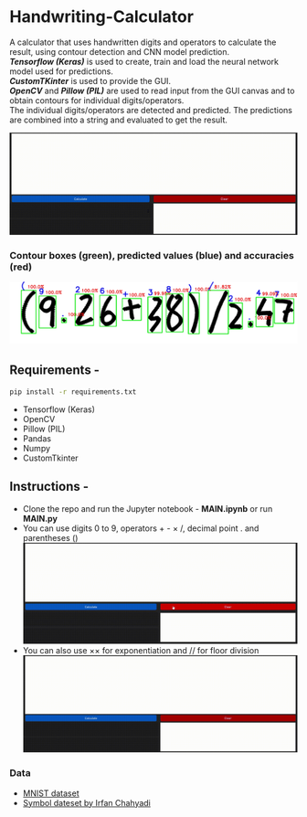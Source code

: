 # Handwriting-Calculator

A calculator that uses handwritten digits and operators to calculate the result, using contour detection and CNN model prediction.</br>
***Tensorflow (Keras)*** is used to create, train and load the neural network model used for predictions.</br>
***CustomTKinter*** is used to provide the GUI.</br>
***OpenCV*** and ***Pillow (PIL)*** are used to read input from the GUI canvas and to obtain contours for individual digits/operators.</br>
The individual digits/operators are detected and predicted. The predictions are combined into a string and evaluated to get the result.

![demo0](https://github.com/ShettySach/Handwriting-Calculator/blob/main/Demo/demo0.gif)

### Contour boxes (green), predicted values (blue) and accuracies (red)

![demo0](https://github.com/ShettySach/Handwriting-Calculator/blob/main/Demo/Contours.png)


## Requirements -
```bash
pip install -r requirements.txt
```
* Tensorflow (Keras)
* OpenCV
* Pillow (PIL)
* Pandas
* Numpy
* CustomTkinter

## Instructions -
* Clone the repo and run the Jupyter notebook - **MAIN.ipynb** or run **MAIN.py**
* You can use digits 0 to 9, operators + - × /, decimal point . and parentheses ()
  ![demo0](https://github.com/ShettySach/Handwriting-Calculator/blob/main/Demo/demo1.gif)
* You can also use ×× for exponentiation and // for floor division
  ![demo0](https://github.com/ShettySach/Handwriting-Calculator/blob/main/Demo/demo2.gif)

### Data
* [MNIST dataset](https://www.kaggle.com/datasets/hojjatk/mnist-dataset)
* [Symbol dateset by Irfan Chahyadi ](https://github.com/irfanchahyadi/Handwriting-Calculator/blob/master/src/dataset/data.pickle)
